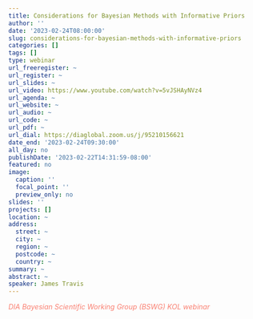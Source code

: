```yaml
---
title: Considerations for Bayesian Methods with Informative Priors
author: ''
date: '2023-02-24T08:00:00'
slug: considerations-for-bayesian-methods-with-informative-priors
categories: []
tags: []
type: webinar
url_freeregister: ~
url_register: ~
url_slides: ~
url_video: https://www.youtube.com/watch?v=5vJSHAyNVz4
url_agenda: ~
url_website: ~
url_audio: ~
url_code: ~
url_pdf: ~
url_dial: https://diaglobal.zoom.us/j/95210156621
date_end: '2023-02-24T09:30:00'
all_day: no
publishDate: '2023-02-22T14:31:59-08:00'
featured: no
image:
  caption: ''
  focal_point: ''
  preview_only: no
slides: ''
projects: []
location: ~
address:
  street: ~
  city: ~
  region: ~
  postcode: ~
  country: ~
summary: ~
abstract: ~
speaker: James Travis
---
```

<span style="color: salmon;">*DIA Bayesian Scientific Working Group (BSWG) KOL webinar*</span>

<!--more-->
